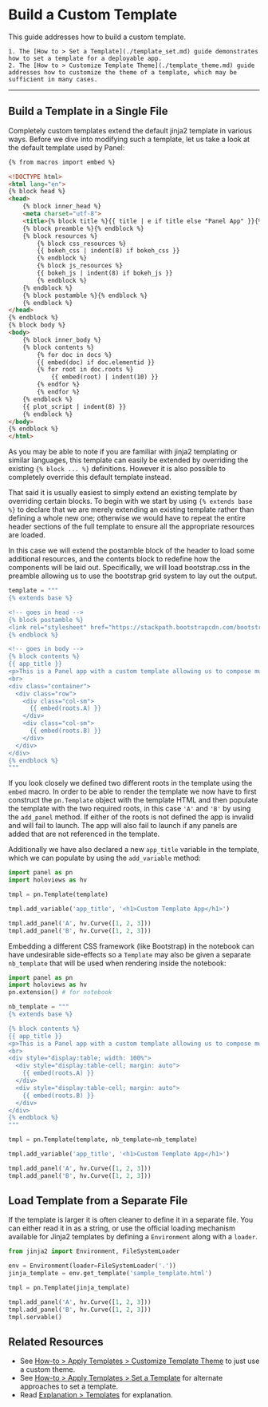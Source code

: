 # Build a Custom Template

This guide addresses how to build a custom template.

```{admonition} Prerequisites
1. The [How to > Set a Template](./template_set.md) guide demonstrates how to set a template for a deployable app.
2. The [How to > Customize Template Theme](./template_theme.md) guide addresses how to customize the theme of a template, which may be sufficient in many cases.
```

---

## Build a Template in a Single File

Completely custom templates extend the default jinja2 template in various ways. Before we dive into modifying such a template, let us take a look at the default template used by Panel:

```html
{% from macros import embed %}

<!DOCTYPE html>
<html lang="en">
{% block head %}
<head>
    {% block inner_head %}
    <meta charset="utf-8">
    <title>{% block title %}{{ title | e if title else "Panel App" }}{% endblock %}</title>
    {% block preamble %}{% endblock %}
    {% block resources %}
        {% block css_resources %}
        {{ bokeh_css | indent(8) if bokeh_css }}
        {% endblock %}
        {% block js_resources %}
        {{ bokeh_js | indent(8) if bokeh_js }}
        {% endblock %}
    {% endblock %}
    {% block postamble %}{% endblock %}
    {% endblock %}
</head>
{% endblock %}
{% block body %}
<body>
    {% block inner_body %}
    {% block contents %}
        {% for doc in docs %}
        {{ embed(doc) if doc.elementid }}
        {% for root in doc.roots %}
            {{ embed(root) | indent(10) }}
        {% endfor %}
        {% endfor %}
    {% endblock %}
    {{ plot_script | indent(8) }}
    {% endblock %}
</body>
{% endblock %}
</html>
```

As you may be able to note if you are familiar with jinja2 templating or similar languages, this template can easily be extended by overriding the existing `{% block ... %}` definitions. However it is also possible to completely override this default template instead.

That said it is usually easiest to simply extend an existing template by overriding certain blocks. To begin with we start by using `{% extends base %}` to declare that we are merely extending an existing template rather than defining a whole new one; otherwise we would have to repeat the entire header sections of the full template to ensure all the appropriate resources are loaded.

In this case we will extend the postamble block of the header to load some additional resources, and the contents block to redefine how the components will be laid out. Specifically, we will load bootstrap.css in the preamble allowing us to use the bootstrap grid system to lay out the output.

```python
template = """
{% extends base %}

<!-- goes in head -->
{% block postamble %}
<link rel="stylesheet" href="https://stackpath.bootstrapcdn.com/bootstrap/4.3.1/css/bootstrap.min.css">
{% endblock %}

<!-- goes in body -->
{% block contents %}
{{ app_title }}
<p>This is a Panel app with a custom template allowing us to compose multiple Panel objects into a single HTML document.</p>
<br>
<div class="container">
  <div class="row">
    <div class="col-sm">
      {{ embed(roots.A) }}
    </div>
    <div class="col-sm">
      {{ embed(roots.B) }}
    </div>
  </div>
</div>
{% endblock %}
"""
```

If you look closely we defined two different roots in the template using the `embed` macro. In order to be able to render the template we now have to first construct the `pn.Template` object with the template HTML and then populate the template with the two required roots, in this case `'A'` and `'B'` by using the `add_panel` method. If either of the roots is not defined the app is invalid and will fail to launch. The app will also fail to launch if any panels are added that are not referenced in the template.

Additionally we have also declared a new `app_title` variable in the template, which we can populate by using the `add_variable` method:

```python
import panel as pn
import holoviews as hv

tmpl = pn.Template(template)

tmpl.add_variable('app_title', '<h1>Custom Template App</h1>')

tmpl.add_panel('A', hv.Curve([1, 2, 3]))
tmpl.add_panel('B', hv.Curve([1, 2, 3]))

```

Embedding a different CSS framework (like Bootstrap) in the notebook can have undesirable side-effects so a `Template` may also be given a separate `nb_template` that will be used when rendering inside the notebook:

```python
import panel as pn
import holoviews as hv
pn.extension() # for notebook

nb_template = """
{% extends base %}

{% block contents %}
{{ app_title }}
<p>This is a Panel app with a custom template allowing us to compose multiple Panel objects into a single HTML document.</p>
<br>
<div style="display:table; width: 100%">
  <div style="display:table-cell; margin: auto">
    {{ embed(roots.A) }}
  </div>
  <div style="display:table-cell; margin: auto">
    {{ embed(roots.B) }}
  </div>
</div>
{% endblock %}
"""

tmpl = pn.Template(template, nb_template=nb_template)

tmpl.add_variable('app_title', '<h1>Custom Template App</h1>')

tmpl.add_panel('A', hv.Curve([1, 2, 3]))
tmpl.add_panel('B', hv.Curve([1, 2, 3]))

```

## Load Template from a Separate File

If the template is larger it is often cleaner to define it in a separate file. You can either read it in as a string, or use the official loading mechanism available for Jinja2 templates by defining a `Environment` along with a `loader`.

```python
from jinja2 import Environment, FileSystemLoader

env = Environment(loader=FileSystemLoader('.'))
jinja_template = env.get_template('sample_template.html')

tmpl = pn.Template(jinja_template)

tmpl.add_panel('A', hv.Curve([1, 2, 3]))
tmpl.add_panel('B', hv.Curve([1, 2, 3]))
tmpl.servable()
```

## Related Resources

- See [How-to > Apply Templates > Customize Template Theme](./template_theme.md) to just use a custom theme.
- See [How-to > Apply Templates > Set a Template](./template_set.md) for alternate approaches to set a template.
- Read [Explanation > Templates](../../explanation/templates/templates_overview.md) for explanation.
